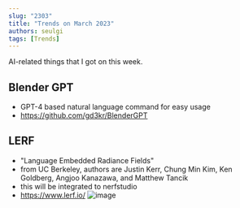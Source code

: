 ```yaml
---
slug: "2303"
title: "Trends on March 2023"
authors: seulgi
tags: [Trends]
---
```


AI-related things that I got on this week.


<!--truncate-->



## Blender GPT
- GPT-4 based natural language command for easy usage 
- https://github.com/gd3kr/BlenderGPT


## LERF
- "Language Embedded Radiance Fields"
- from UC Berkeley, authors are Justin Kerr, Chung Min Kim, Ken Goldberg, Angjoo Kanazawa, and Matthew Tancik
- this will be integrated to nerfstudio
- https://www.lerf.io/
![image](https://www.lerf.io/data/nerf_render.svg)